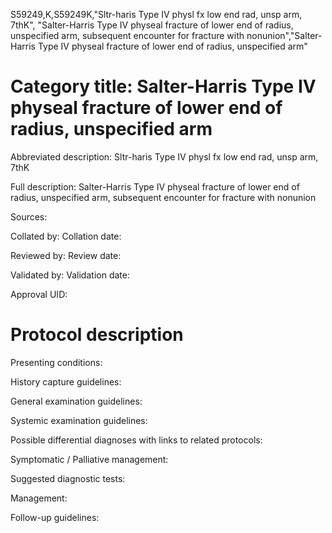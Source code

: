 S59249,K,S59249K,"Sltr-haris Type IV physl fx low end rad, unsp arm, 7thK", "Salter-Harris Type IV physeal fracture of lower end of radius, unspecified arm, subsequent encounter for fracture with nonunion","Salter-Harris Type IV physeal fracture of lower end of radius, unspecified arm"
# Category title: Salter-Harris Type IV physeal fracture of lower end of radius, unspecified arm

Abbreviated description: Sltr-haris Type IV physl fx low end rad, unsp arm, 7thK

Full description: Salter-Harris Type IV physeal fracture of lower end of radius, unspecified arm, subsequent encounter for fracture with nonunion

Sources:

Collated by:
Collation date:

Reviewed by:
Review date:

Validated by:
Validation date:

Approval UID:

# Protocol description

Presenting conditions:

History capture guidelines:

General examination guidelines:

Systemic examination guidelines:

Possible differential diagnoses with links to related protocols:

Symptomatic / Palliative management:

Suggested diagnostic tests:

Management:

Follow-up guidelines:

